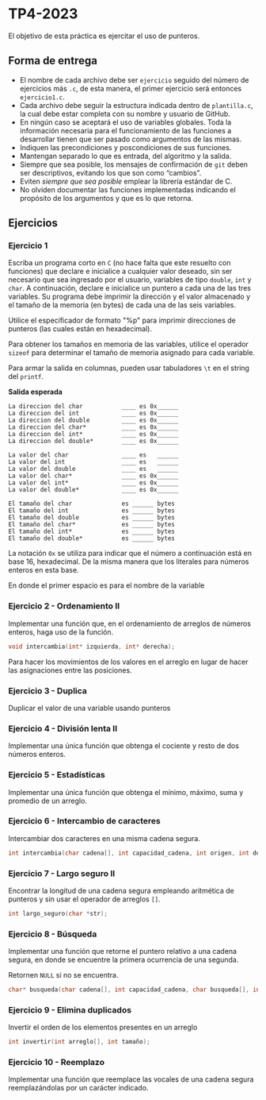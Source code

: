 
# TP4-2023

El objetivo de esta práctica es ejercitar el uso de punteros.

## Forma de entrega

* El nombre de cada archivo debe ser `ejercicio` seguido 
del número de ejercicios más `.c`, de esta manera, el primer ejercicio será entonces `ejercicio1.c`.
* Cada archivo debe seguir la estructura indicada dentro de `plantilla.c`, la cual debe estar completa con su nombre y usuario de GitHub. 
* En ningún caso se aceptará el uso de variables globales. Toda la información necesaria para el funcionamiento de las funciones a desarrollar tienen que ser pasado como argumentos de las mismas.
* Indiquen las precondiciones y poscondiciones de sus funciones.
* Mantengan separado lo que es entrada, del algoritmo y la salida.
* Siempre que sea posible, los mensajes de confirmación de `git` deben ser descriptivos, evitando los que son como “cambios”.
* Eviten _siempre que sea posible_ emplear la librería estándar de C.
* No olviden documentar las funciones implementadas indicando el propósito de los argumentos y que es lo que retorna.

## Ejercicios

### Ejercicio 1

Escriba un programa corto en `C` (no hace falta que este resuelto con funciones) que declare e inicialice a cualquier valor deseado, sin ser necesario que sea ingresado por el usuario, variables de tipo `double`, `int` y `char`.  A continuación, declare e inicialice un puntero a cada una de las tres variables. Su programa debe imprimir la dirección y el valor almacenado y el tamaño de la memoria (en bytes) de cada una de las seis variables.

Utilice el especificador de formato "%p" para imprimir direcciones de punteros (las cuales están en hexadecimal). 

Para obtener los tamaños en memoria de las variables, utilice el 
operador `sizeof` para determinar el tamaño de memoria 
asignado para cada variable.

Para armar la salida en columnas, pueden usar tabuladores `\t` en el string del `printf`.

**Salida esperada**

```
La direccion del char			____ es 0x______
La direccion del int			____ es 0x______
La direccion del double			____ es 0x______
La direccion del char*			____ es 0x______
La direccion del int*			____ es 0x______
La direccion del double*		____ es 0x______

La valor del char				____ es   ______
La valor del int			    ____ es   ______
La valor del double				____ es   ______
La valor del char*				____ es 0x______
La valor del int*				____ es 0x______
La valor del double*			____ es 0x______

El tamaño del char				es ______ bytes
El tamaño del int				es ______ bytes
El tamaño del double			es ______ bytes
El tamaño del char*				es ______ bytes
El tamaño del int*				es ______ bytes
El tamaño del double*			es ______ bytes
```
La notación `0x` se utiliza para indicar que el número a continuación está en base 16, hexadecimal. De la misma manera que los literales
para números enteros en esta base.

En donde el primer espacio es para el nombre de la variable

### Ejercicio 2 - Ordenamiento II

Implementar una función que, en el ordenamiento de arreglos de números enteros, haga uso de la función.
```C
void intercambia(int* izquierda, int* derecha);
```
Para hacer los movimientos de los valores en el arreglo en lugar de hacer las asignaciones entre las posiciones.

### Ejercicio 3 - Duplica

Duplicar el valor de una variable usando punteros

### Ejercicio 4 - División lenta II

Implementar una única función que obtenga el cociente y resto de dos números enteros.

### Ejercicio 5 - Estadísticas

Implementar una única función que obtenga el mínimo, máximo, suma y promedio de un arreglo.

### Ejercicio 6 - Intercambio de caracteres

Intercambiar dos caracteres en una misma cadena segura.
```c
int intercambia(char cadena[], int capacidad_cadena, int origen, int destino);
```

### Ejercicio 7 - Largo seguro II

Encontrar la longitud de una cadena segura empleando aritmética de punteros y sin usar el operador de arreglos `[]`.

```c
int largo_seguro(char *str);
```

### Ejercicio 8 - Búsqueda

Implementar una función que retorne el puntero relativo a una cadena segura, en donde se encuentre la primera ocurrencia de una segunda.

Retornen `NULL` si no se encuentra.

```c
char* busqueda(char cadena[], int capacidad_cadena, char busqueda[], int capacidad_busqueda);
```

### Ejercicio 9 - Elimina duplicados

Invertir el orden de los elementos presentes en un arreglo
```c
int invertir(int arreglo[], int tamaño);
```

### Ejercicio 10 - Reemplazo

Implementar una función que reemplace las vocales de una cadena segura reemplazándolas por un carácter indicado.

